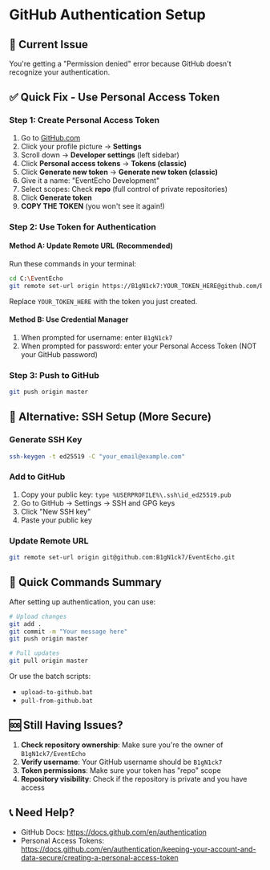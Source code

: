 # GitHub Authentication Setup

## 🚨 Current Issue
You're getting a "Permission denied" error because GitHub doesn't recognize your authentication.

## ✅ Quick Fix - Use Personal Access Token

### Step 1: Create Personal Access Token
1. Go to [GitHub.com](https://github.com)
2. Click your profile picture → **Settings**
3. Scroll down → **Developer settings** (left sidebar)
4. Click **Personal access tokens** → **Tokens (classic)**
5. Click **Generate new token** → **Generate new token (classic)**
6. Give it a name: "EventEcho Development"
7. Select scopes: Check **repo** (full control of private repositories)
8. Click **Generate token**
9. **COPY THE TOKEN** (you won't see it again!)

### Step 2: Use Token for Authentication

#### Method A: Update Remote URL (Recommended)
Run these commands in your terminal:

```bash
cd C:\EventEcho
git remote set-url origin https://B1gN1ck7:YOUR_TOKEN_HERE@github.com/B1gN1ck7/EventEcho.git
```

Replace `YOUR_TOKEN_HERE` with the token you just created.

#### Method B: Use Credential Manager
1. When prompted for username: enter `B1gN1ck7`
2. When prompted for password: enter your Personal Access Token (NOT your GitHub password)

### Step 3: Push to GitHub
```bash
git push origin master
```

## 🔄 Alternative: SSH Setup (More Secure)

### Generate SSH Key
```bash
ssh-keygen -t ed25519 -C "your_email@example.com"
```

### Add to GitHub
1. Copy your public key: `type %USERPROFILE%\.ssh\id_ed25519.pub`
2. Go to GitHub → Settings → SSH and GPG keys
3. Click "New SSH key"
4. Paste your public key

### Update Remote URL
```bash
git remote set-url origin git@github.com:B1gN1ck7/EventEcho.git
```

## 🎯 Quick Commands Summary

After setting up authentication, you can use:

```bash
# Upload changes
git add .
git commit -m "Your message here"
git push origin master

# Pull updates
git pull origin master
```

Or use the batch scripts:
- `upload-to-github.bat`
- `pull-from-github.bat`

## 🆘 Still Having Issues?

1. **Check repository ownership**: Make sure you're the owner of `B1gN1ck7/EventEcho`
2. **Verify username**: Your GitHub username should be `B1gN1ck7`
3. **Token permissions**: Make sure your token has "repo" scope
4. **Repository visibility**: Check if the repository is private and you have access

## 📞 Need Help?
- GitHub Docs: https://docs.github.com/en/authentication
- Personal Access Tokens: https://docs.github.com/en/authentication/keeping-your-account-and-data-secure/creating-a-personal-access-token
